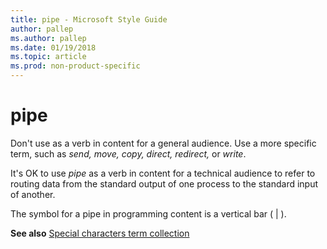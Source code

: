 ```yaml
---
title: pipe - Microsoft Style Guide
author: pallep
ms.author: pallep
ms.date: 01/19/2018
ms.topic: article
ms.prod: non-product-specific
---
```


# pipe

Don't use as a verb in content for a general audience. Use a more specific term, such as *send, move, copy, direct, redirect,* or *write*. 

It's OK to use *pipe* as
a verb in content for a technical audience to refer to routing data
from the standard output of one process to the standard input
of another.

The symbol for a pipe in programming content is a vertical bar ( | ).

**See also** [Special characters term collection](/style-guide/a-z-word-list-term-collections/term-collections/special-characters)
